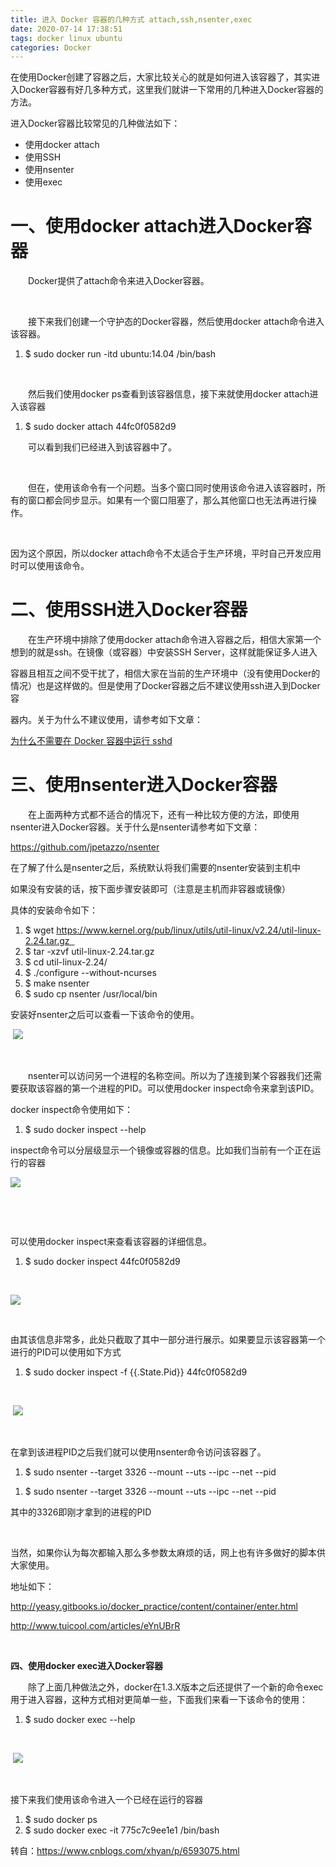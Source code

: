 ```yaml
---
title: 进入 Docker 容器的几种方式 attach,ssh,nsenter,exec
date: 2020-07-14 17:38:51
tags: docker linux ubuntu
categories: Docker
---
```


<!--more-->

在使用Docker创建了容器之后，大家比较关心的就是如何进入该容器了，其实进入Docker容器有好几多种方式，这里我们就讲一下常用的几种进入Docker容器的方法。

进入Docker容器比较常见的几种做法如下：

- 使用docker attach
- 使用SSH
- 使用nsenter
- 使用exec

# 一、使用docker attach进入Docker容器

　　Docker提供了attach命令来进入Docker容器。

 

　　接下来我们创建一个守护态的Docker容器，然后使用docker attach命令进入该容器。

1.  \$ sudo docker run -itd ubuntu:14.04 /bin/bash  

 

　　然后我们使用docker ps查看到该容器信息，接下来就使用docker attach进入该容器

1.  \$ sudo docker attach 44fc0f0582d9  

  
　　可以看到我们已经进入到该容器中了。

 

　　但在，使用该命令有一个问题。当多个窗口同时使用该命令进入该容器时，所有的窗口都会同步显示。如果有一个窗口阻塞了，那么其他窗口也无法再进行操作。

 

因为这个原因，所以docker attach命令不太适合于生产环境，平时自己开发应用时可以使用该命令。

# 二、使用SSH进入Docker容器

　　在生产环境中排除了使用docker attach命令进入容器之后，相信大家第一个想到的就是ssh。在镜像（或容器）中安装SSH Server，这样就能保证多人进入

容器且相互之间不受干扰了，相信大家在当前的生产环境中（没有使用Docker的情况）也是这样做的。但是使用了Docker容器之后不建议使用ssh进入到Docker容

器内。关于为什么不建议使用，请参考如下文章：

[为什么不需要在 Docker 容器中运行 sshd](http://www.oschina.net/translate/why-you-dont-need-to-run-sshd-in-docker?cmp)

# 三、使用nsenter进入Docker容器

　　在上面两种方式都不适合的情况下，还有一种比较方便的方法，即使用nsenter进入Docker容器。关于什么是nsenter请参考如下文章：

<https://github.com/jpetazzo/nsenter>

在了解了什么是nsenter之后，系统默认将我们需要的nsenter安装到主机中

如果没有安装的话，按下面步骤安装即可（注意是主机而非容器或镜像）

具体的安装命令如下：

1.  \$ wget https://www.kernel.org/pub/linux/utils/util-linux/v2.24/util-linux-2.24.tar.gz  
2.  \$ tar -xzvf util-linux-2.24.tar.gz  
3.  \$ cd util-linux-2.24/  
4.  \$ ./configure --without-ncurses  
5.  \$ make nsenter  
6.  \$ sudo cp nsenter /usr/local/bin  

安装好nsenter之后可以查看一下该命令的使用。

 ![](https://imgconvert.csdnimg.cn/aHR0cHM6Ly9pbWFnZXMyMDE1LmNuYmxvZ3MuY29tL2Jsb2cvMTAyOTc0My8yMDE3MDIvMTAyOTc0My0yMDE3MDIwNzE1NTU0ODk5NC0zNjA4Njg4NjAucG5n?x-oss-process=image/format,png)

 

　　nsenter可以访问另一个进程的名称空间。所以为了连接到某个容器我们还需要获取该容器的第一个进程的PID。可以使用docker inspect命令来拿到该PID。

docker inspect命令使用如下：

1.  \$ sudo docker inspect --help   

inspect命令可以分层级显示一个镜像或容器的信息。比如我们当前有一个正在运行的容器

![](https://imgconvert.csdnimg.cn/aHR0cHM6Ly9pbWFnZXMyMDE1LmNuYmxvZ3MuY29tL2Jsb2cvMTAyOTc0My8yMDE3MDIvMTAyOTc0My0yMDE3MDIwNzE1NTYzNDkxNi01NDkyMTk1NjMucG5n?x-oss-process=image/format,png)

 

 

可以使用docker inspect来查看该容器的详细信息。

1.  \$ sudo docker inspect 44fc0f0582d9  

 

![](https://imgconvert.csdnimg.cn/aHR0cHM6Ly9pbWFnZXMyMDE1LmNuYmxvZ3MuY29tL2Jsb2cvMTAyOTc0My8yMDE3MDIvMTAyOTc0My0yMDE3MDIwNzE1NTcxNjk5NC0yMTI1MjkwMDA0LnBuZw?x-oss-process=image/format,png)

 

由其该信息非常多，此处只截取了其中一部分进行展示。如果要显示该容器第一个进行的PID可以使用如下方式

1.  \$ sudo docker inspect -f \{<!-- -->\{.State.Pid\}\} 44fc0f0582d9  

 

 ![](https://imgconvert.csdnimg.cn/aHR0cHM6Ly9pbWFnZXMyMDE1LmNuYmxvZ3MuY29tL2Jsb2cvMTAyOTc0My8yMDE3MDIvMTAyOTc0My0yMDE3MDIwNzE1NTgyMjUyNi0xODQ1Nzc4NDU2LnBuZw?x-oss-process=image/format,png)

 

在拿到该进程PID之后我们就可以使用nsenter命令访问该容器了。

1.  \$ sudo nsenter --target 3326 --mount --uts --ipc --net --pid  

1)  \$ sudo nsenter --target 3326 --mount --uts --ipc --net --pid  

其中的3326即刚才拿到的进程的PID

 

当然，如果你认为每次都输入那么多参数太麻烦的话，网上也有许多做好的脚本供大家使用。

地址如下：

<http://yeasy.gitbooks.io/docker_practice/content/container/enter.html>

<http://www.tuicool.com/articles/eYnUBrR>

 

**四、使用docker exec进入Docker容器**

　　除了上面几种做法之外，docker在1.3.X版本之后还提供了一个新的命令exec用于进入容器，这种方式相对更简单一些，下面我们来看一下该命令的使用：

1.  \$ sudo docker exec --help   

 

 ![](https://imgconvert.csdnimg.cn/aHR0cHM6Ly9pbWFnZXMyMDE1LmNuYmxvZ3MuY29tL2Jsb2cvMTAyOTc0My8yMDE3MDIvMTAyOTc0My0yMDE3MDIwNzE2MDI0NDY4Mi0xMDE5MDcxMDkyLnBuZw?x-oss-process=image/format,png)

 

接下来我们使用该命令进入一个已经在运行的容器

1.  \$ sudo docker ps  
2.  \$ sudo docker exec -it 775c7c9ee1e1 /bin/bash 

转自：<https://www.cnblogs.com/xhyan/p/6593075.html>